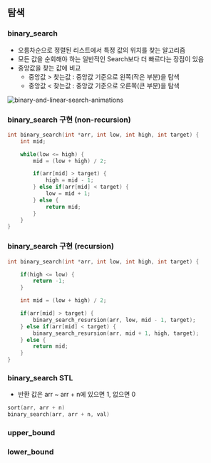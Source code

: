 ## 탐색

### binary_search
* 오름차순으로 정렬된 리스트에서 특정 값의 위치를 찾는 알고리즘
* 모든 값을 순회해야 하는 일반적인 Search보다 더 빠르다는 장점이 있음
* 중앙값을 찾는 값에 비교
    * 중앙값 > 찾는값 : 중앙값 기준으로 왼쪽(작은 부분)을 탐색
    * 중앙값 < 찾는값 : 중앙값 기준으로 오른쪽(큰 부분)을 탐색

![binary-and-linear-search-animations](https://user-images.githubusercontent.com/32615702/104535663-f5bfd500-5659-11eb-924f-3a6a7e0427b1.gif)

### binary_search 구현 (non-recursion)
```c++
int binary_search(int *arr, int low, int high, int target) {
    int mid;

    while(low <= high) {
        mid = (low + high) / 2;

        if(arr[mid] > target) {
            high = mid - 1;
        } else if(arr[mid] < target) {
            low = mid + 1;
        } else {
            return mid;
        }
    }
}
```

### binary_search 구현 (recursion)
```c++
int binary_search(int *arr, int low, int high, int target) {

    if(high <= low) {
        return -1;
    }

    int mid = (low + high) / 2;

    if(arr[mid] > target) {
        binary_search_resursion(arr, low, mid - 1, target);
    } else if(arr[mid] < target) {
        binary_search_resursion(arr, mid + 1, high, target);
    } else {
        return mid;
    }
}

```

### binary_search STL
* 반환 값은 arr ~ arr + n에 있으면 1, 없으면 0
```c++
sort(arr, arr + n)
binary_search(arr, arr + n, val)
```

### upper_bound

### lower_bound